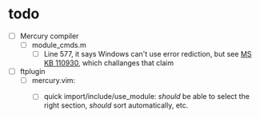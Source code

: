 todo
====

 - [ ] Mercury compiler
   - [ ] module_cmds.m
     - [ ] Line 577, it says Windows can't use error rediction, but see 
           [MS KB 110930](http://support.microsoft.com/kb/110930), which challanges that claim
   
 - [ ] ftplugin
   - [ ] mercury.vim:
     - [ ] quick import/include/use_module: 
           _should_ be able to select the right section, _should_ sort automatically, etc.
        
  
